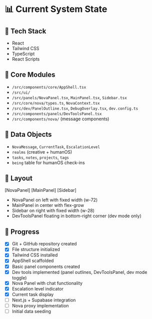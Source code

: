 # 📊 Current System State

## 🔧 Tech Stack

- React  
- Tailwind CSS  
- TypeScript  
- React Scripts  

## 🧠 Core Modules

- `/src/components/core/AppShell.tsx`  
- `/src/ui/`  
- `/src/panels/NovaPanel.tsx`, `MainPanel.tsx`, `Sidebar.tsx`  
- `/src/core/nova/types.ts`, `NovaContext.tsx`  
- `/src/dev/PanelOutline.tsx`, `DebugOverlay.tsx`, `dev.config.ts`  
- `/src/components/panels/DevToolsPanel.tsx`
- `/src/components/nova/` (message components)

## 🧩 Data Objects

- `NovaMessage`, `CurrentTask`, `EscalationLevel`
- `realms` (creative + humanOS)  
- `tasks`, `notes`, `projects`, `tags`  
- `being` table for humanOS check-ins  

## 🎨 Layout

[NovaPanel] [MainPanel] [Sidebar]

- NovaPanel on left with fixed width (w-72)
- MainPanel in center with flex-grow
- Sidebar on right with fixed width (w-28)
- DevToolsPanel floating in bottom-right corner (dev mode only)

## 🌱 Progress

- [x] Git + GitHub repository created  
- [x] File structure initialized  
- [x] Tailwind CSS installed  
- [x] AppShell scaffolded  
- [x] Basic panel components created
- [x] Dev tools implemented (panel outlines, DevToolsPanel, dev mode toggle)
- [x] Nova Panel with chat functionality
- [x] Escalation level indicator
- [x] Current task display
- [ ] Next.js + Supabase integration  
- [ ] Nova proxy implementation  
- [ ] Initial data seeding  
